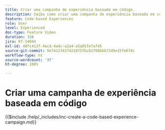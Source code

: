 ```yaml
---
title: Criar uma campanha de experiência baseada em código.
description: Saiba como criar uma campanha de experiência baseada em código para dimensionar a personalização, com suporte a métodos de implementação do lado do servidor, baseados em API ou baseados em SDK para uma integração perfeita com ambientes de desenvolvimento.
feature: Code-based Experiences
role: User
level: Experienced
doc-type: Feature Video
duration: 338
jira: KT-14044
exl-id: 40fc413f-4acd-4a4c-a2a4-a5a05fe7af45
source-git-commit: 9e74123437421075fbc62f08bbbf249e15fe67dc
workflow-type: ht
source-wordcount: '37'
ht-degree: 100%

---
```


# Criar uma campanha de experiência baseada em código

{{$include /help/_includes/inc-create-a-code-based-experience-campaign.md}}
